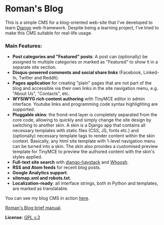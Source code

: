 # Roman's Blog

This is a simple CMS for a blog-oriented web-site that I've developed to learn
[Django](https://www.djangoproject.com/) web-framework.
Despite being a learning project, I've tried to make this CMS suitable for real-life usage.

### Main Features:

- **Post categories and "Featured" posts**: A post can (optionally) be assigned to multiple categories or marked as
  "Featured" to show it in a separate site section.
- **Disqus-powered comments and social share links** (Facebook, Linked-In, Twitter and Reddit).
- **Pages application** for creating "plain" pages that are not part of the blog and accessible via
  their own links in the site navigation menu, e.g. "About Us", "Contacts", etc.
- **WYSIWYG rich content authoring** with TinyMCE editor in admin interface. Youtube links and programming code syntax
  highlighting are supported.
- **Pluggable skins**: the frond-end layer is completely separated from the core code, allowing to quickly and simply
  change the site design by switching to another skin. A skin is a Django app that contains all necessary templates
  with static files (CSS, JS, fonts etc.) and (optionally) necessary template tags to render content within
  the skin context. Basically, any html site template with 1-level navigation menu can be turned into a skin.
  The skin also provides a customised preview template for TinyMCE to preview the authored content with the skin's
  styles applied.
- **Full-text site search** with [django-haystack]( http://haystacksearch.org/)
  and [Whoosh](https://pypi.python.org/pypi/Whoosh/).
- **RSS and Atom feeds** for recent blog posts.
- **Google Analytics support**.
- **sitemap.xml and robots.txt**.
- **Localization-ready**: all interface strings, both in Python and templates, are marked as translatable.

You can see my blog CMS in action [here](http://romanvm.pythonanywhere.com/).

[Roman's Blog brief manual](http://romanvm.github.io/romans_blog/manual/).

**License**: [GPL v.3](http://www.gnu.org/licenses/gpl-3.0.en.html)

